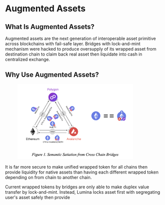 # Augmented Assets

## What Is Augmented Assets?

Augmented assets are the next generation of interoperable asset primitive across blockchains with fail-safe layer. Bridges with lock-and-mint mechanism were hacked to produce oversupply of its wrapped asset from destination chain to claim back real asset then liquidate into cash in centralized exchange.



## Why Use Augmented Assets?&#x20;

<figure><img src="../../.gitbook/assets/image.png" alt="" width="375"><figcaption></figcaption></figure>

It is far more secure to make unified wrapped token for all chains then provide liquidity for native assets than having each different wrapped token depending on from chain to another chain.&#x20;



Current wrapped tokens by bridges are only able to make duplex value transfer by lock-and-mint. Instead, Lumina locks asset first with segregating user's asset safely then provide&#x20;
